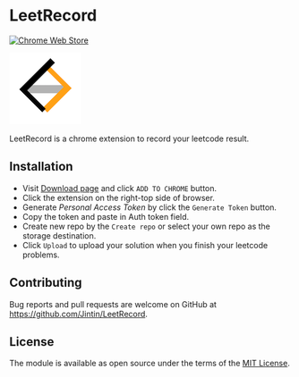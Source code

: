 # LeetRecord

[![Chrome Web Store](https://img.shields.io/chrome-web-store/v/iicppbnoaocmkfglopamnnmecehninep.svg?colorB=brightgreen)](https://chrome.google.com/webstore/detail/leetrecord/iicppbnoaocmkfglopamnnmecehninep)

![Logo](icon/icon-128.png)

LeetRecord is a chrome extension to record your leetcode result.

## Installation

- Visit [Download page](https://chrome.google.com/webstore/detail/leetrecord/iicppbnoaocmkfglopamnnmecehninep) and click `ADD TO CHROME` button.
-  Click the extension on the right-top side of browser.
- Generate *Personal Access Token* by click the `Generate Token` button.
- Copy the token and paste in Auth token field.
- Create new repo by the `Create repo` or select your own repo as the storage destination.
- Click `Upload` to upload your solution when you finish your leetcode problems.

## Contributing

Bug reports and pull requests are welcome on GitHub at <https://github.com/Jintin/LeetRecord>.

## License

The module is available as open source under the terms of the [MIT License](http://opensource.org/licenses/MIT).
